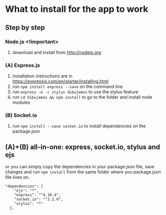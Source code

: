 # What to install for the app to work

## Step by step
### Node.js <!important>
1. download and install from http://nodejs.org

### (A) Express.js 
1. installation instructions are in https://expressjs.com/en/starter/installing.html
2. run ```npm install express --save``` on the command line
3. run ```express -e -c stylus dibujemos``` to use the stylus feature
4. run ```cd dibujemos && npm install``` to go to the folder and install node modules

### (B) Socket.io
1. run ```npm install --save socket.io``` to install dependencies on the package.json



## (A)+(B) all-in-one: express, socket.io, stylus and ejs
or you can simply copy the dependencies in your package.json file, save changes and run ```npm install``` from the same folder where you package.json file lives on.
```
"dependencies": {
    "ejs": "*",
    "express": "^4.16.4",
    "socket.io": "^2.2.0",
    "stylus": "*"
  },
```
